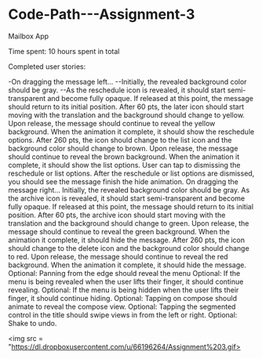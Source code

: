 # Code-Path---Assignment-3
Mailbox App

Time spent: 10 hours spent in total

Completed user stories:

-On dragging the message left...
--Initially, the revealed background color should be gray.
--As the reschedule icon is revealed, it should start semi-transparent and become fully opaque. If released at this point, the message should return to its initial position.
After 60 pts, the later icon should start moving with the translation and the background should change to yellow.
Upon release, the message should continue to reveal the yellow background. When the animation it complete, it should show the reschedule options.
After 260 pts, the icon should change to the list icon and the background color should change to brown.
Upon release, the message should continue to reveal the brown background. When the animation it complete, it should show the list options.
User can tap to dismissing the reschedule or list options. After the reschedule or list options are dismissed, you should see the message finish the hide animation.
On dragging the message right...
Initially, the revealed background color should be gray.
As the archive icon is revealed, it should start semi-transparent and become fully opaque. If released at this point, the message should return to its initial position.
After 60 pts, the archive icon should start moving with the translation and the background should change to green.
Upon release, the message should continue to reveal the green background. When the animation it complete, it should hide the message.
After 260 pts, the icon should change to the delete icon and the background color should change to red.
Upon release, the message should continue to reveal the red background. When the animation it complete, it should hide the message.
Optional: Panning from the edge should reveal the menu
Optional: If the menu is being revealed when the user lifts their finger, it should continue revealing.
Optional: If the menu is being hidden when the user lifts their finger, it should continue hiding.
Optional: Tapping on compose should animate to reveal the compose view.
Optional: Tapping the segmented control in the title should swipe views in from the left or right.
Optional: Shake to undo.

<img src = "https://dl.dropboxusercontent.com/u/66196264/Assignment%203.gif>
